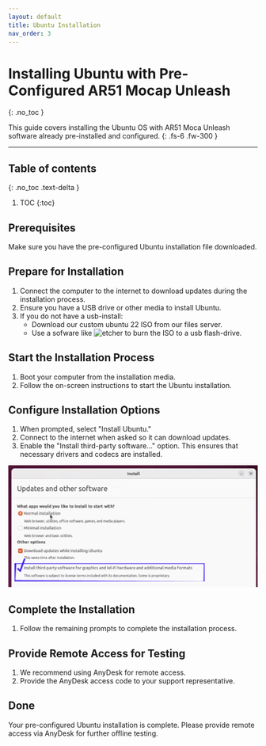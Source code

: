 ```yaml
---
layout: default
title: Ubuntu Installation
nav_order: 3
---
```


# Installing Ubuntu with Pre-Configured AR51 Mocap Unleash

{: .no_toc }

This guide covers installing the Ubuntu OS with AR51 Moca Unleash software already pre-installed and configured.
{: .fs-6 .fw-300 }

---
## Table of contents
{: .no_toc .text-delta }

1. TOC
{:toc}


## Prerequisites
Make sure you have the pre-configured Ubuntu installation file downloaded.

## Prepare for Installation
1. Connect the computer to the internet to download updates during the installation process.
2. Ensure you have a USB drive or other media to install Ubuntu.
3. If you do not have a usb-install:
   - Download our custom ubuntu 22 ISO from our files server.
   - Use a sofware like ![etcher](https://etcher.balena.io/) to burn the ISO to a usb flash-drive.

## Start the Installation Process
1. Boot your computer from the installation media.
2. Follow the on-screen instructions to start the Ubuntu installation.

## Configure Installation Options
1. When prompted, select "Install Ubuntu."
2. Connect to the internet when asked so it can download updates.
3. Enable the "Install third-party software..." option. This ensures that necessary drivers and codecs are installed.

![Enable third-party software](/assets/images/ubuntu_install.png)

## Complete the Installation
1. Follow the remaining prompts to complete the installation process.

## Provide Remote Access for Testing
1. We recommend using AnyDesk for remote access.
2. Provide the AnyDesk access code to your support representative.

## Done
Your pre-configured Ubuntu installation is complete. Please provide remote access via AnyDesk for further offline testing.
